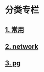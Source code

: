 # 分类专栏

## [1. 常用](https://github.com/bertramcheng/blog/tree/master/common)

## [2. network](https://github.com/bertramcheng/blog/tree/master/network)

## [3. pg](https://github.com/bertramcheng/blog/tree/master/pg)
